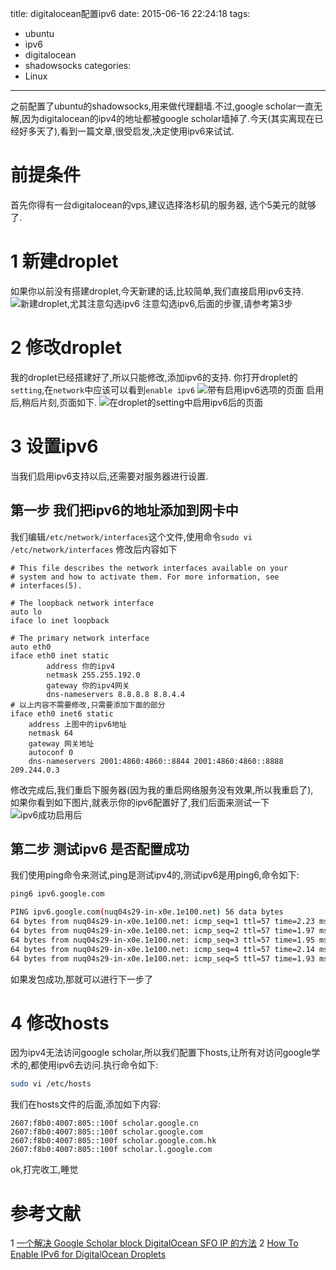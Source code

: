 title: digitalocean配置ipv6
date: 2015-06-16 22:24:18
tags:
- ubuntu
- ipv6
- digitalocean
- shadowsocks
categories:
- Linux
---
之前配置了ubuntu的shadowsocks,用来做代理翻墙.不过,google scholar一直无解,因为digitalocean的ipv4的地址都被google scholar墙掉了.今天(其实离现在已经好多天了),看到一篇文章,很受启发,决定使用ipv6来试试.
<!-- more -->
# 前提条件
首先你得有一台digitalocean的vps,建议选择洛杉矶的服务器,
选个5美元的就够了.

# 1 新建droplet
如果你以前没有搭建droplet,今天新建的话,比较简单,我们直接启用ipv6支持.
![新建droplet,尤其注意勾选ipv6](https://ww3.sinaimg.cn/large/692869a3gw1etfo3h9svlj211h1tidny.jpg)
注意勾选ipv6,后面的步骤,请参考第3步
# 2 修改droplet
我的droplet已经搭建好了,所以只能修改,添加ipv6的支持.
你打开droplet的`setting`,在`network`中应该可以看到`enable ipv6`
![带有启用ipv6选项的页面](https://ww1.sinaimg.cn/large/692869a3gw1etfosgf63kj207w05ujrn.jpg)
启用后,稍后片刻,页面如下.
![在droplet的setting中启用ipv6后的页面](https://ww4.sinaimg.cn/large/692869a3gw1etfohrljtmj20se0i2tb7.jpg)
# 3 设置ipv6
当我们启用ipv6支持以后,还需要对服务器进行设置.
## 第一步  我们把ipv6的地址添加到网卡中
我们编辑`/etc/network/interfaces`这个文件,使用命令`sudo vi /etc/network/interfaces`
修改后内容如下
```
# This file describes the network interfaces available on your
# system and how to activate them. For more information, see
# interfaces(5).

# The loopback network interface
auto lo
iface lo inet loopback

# The primary network interface
auto eth0
iface eth0 inet static
        address 你的ipv4
        netmask 255.255.192.0
        gateway 你的ipv4网关
        dns-nameservers 8.8.8.8 8.8.4.4
# 以上内容不需要修改,只需要添加下面的部分
iface eth0 inet6 static
    address 上图中的ipv6地址
    netmask 64
    gateway 网关地址
    autoconf 0
    dns-nameservers 2001:4860:4860::8844 2001:4860:4860::8888 209.244.0.3

```
修改完成后,我们重启下服务器(因为我的重启网络服务没有效果,所以我重启了),<br>如果你看到如下图片,就表示你的ipv6配置好了,我们后面来测试一下
![ipv6成功启用后](https://ww2.sinaimg.cn/large/692869a3gw1etfp7pj65dj20hs04fzlv.jpg)
## 第二步 测试ipv6 是否配置成功
我们使用ping命令来测试,ping是测试ipv4的,测试ipv6是用ping6,命令如下:
```bash
ping6 ipv6.google.com

PING ipv6.google.com(nuq04s29-in-x0e.1e100.net) 56 data bytes
64 bytes from nuq04s29-in-x0e.1e100.net: icmp_seq=1 ttl=57 time=2.23 ms
64 bytes from nuq04s29-in-x0e.1e100.net: icmp_seq=2 ttl=57 time=1.97 ms
64 bytes from nuq04s29-in-x0e.1e100.net: icmp_seq=3 ttl=57 time=1.95 ms
64 bytes from nuq04s29-in-x0e.1e100.net: icmp_seq=4 ttl=57 time=2.14 ms
64 bytes from nuq04s29-in-x0e.1e100.net: icmp_seq=5 ttl=57 time=1.93 ms

```
如果发包成功,那就可以进行下一步了
# 4 修改hosts
因为ipv4无法访问google scholar,所以我们配置下hosts,让所有对访问google学术的,都使用ipv6去访问.执行命令如下:
```bash
sudo vi /etc/hosts
```
我们在hosts文件的后面,添加如下内容:
```
2607:f8b0:4007:805::100f scholar.google.cn
2607:f8b0:4007:805::100f scholar.google.com
2607:f8b0:4007:805::100f scholar.google.com.hk
2607:f8b0:4007:805::100f scholar.l.google.com
```
ok,打完收工,睡觉


# 参考文献
1 [一个解决 Google Scholar block DigitalOcean SFO IP 的方法](https://www.v2ex.com/t/163133)
2 [How To Enable IPv6 for DigitalOcean Droplets](https://www.digitalocean.com/community/tutorials/how-to-enable-ipv6-for-digitalocean-droplets)
